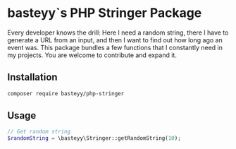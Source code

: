 # basteyy`s PHP Stringer Package

Every developer knows the drill: Here I need a random string, there I have to generate a URL from an input, and then I want to find out how long ago an event was. This package bundles a few functions that I constantly need in my projects. You are welcome to contribute and expand it.

## Installation

```bash
composer require basteyy/php-stringer
```

## Usage

```php
// Get random string
$randomString = \basteyy\Stringer::getRandomString(10);
```

